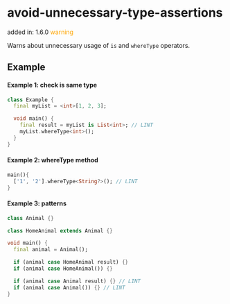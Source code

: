 # avoid-unnecessary-type-assertions
added in: 1.6.0 <span style="color: orange">warning</span>

Warns about unnecessary usage of `is` and `whereType` operators.

## Example
#### Example 1: check is same type
```dart
class Example {
  final myList = <int>[1, 2, 3];

  void main() {
    final result = myList is List<int>; // LINT
    myList.whereType<int>();
  }
}
```
#### Example 2: whereType method
```dart
main(){
  ['1', '2'].whereType<String?>(); // LINT
}
```
#### Example 3: patterns
```dart
class Animal {}

class HomeAnimal extends Animal {}

void main() {
  final animal = Animal();

  if (animal case HomeAnimal result) {}
  if (animal case HomeAnimal()) {}

  if (animal case Animal result) {} // LINT
  if (animal case Animal()) {} // LINT
}
```
